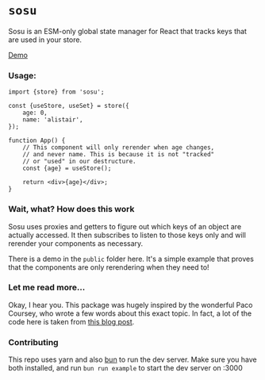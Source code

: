 # `sosu`

Sosu is an ESM-only global state manager for React that tracks keys that are used in your store.

[Demo](https://codesandbox.io/s/sosu-demo-oftz7o?file=/src/App.tsx)

### Usage:

```tsx
import {store} from 'sosu';

const {useStore, useSet} = store({
	age: 0,
	name: 'alistair',
});

function App() {
	// This component will only rerender when age changes,
	// and never name. This is because it is not "tracked"
	// or "used" in our destructure.
	const {age} = useStore();

	return <div>{age}</div>;
}
```

### Wait, what? How does this work

Sosu uses proxies and getters to figure out which keys of an object are actually accessed. It then subscribes to listen to those keys only and will rerender your components as necessary.

There is a demo in the `public` folder here. It's a simple example that proves that the components are only rerendering when they need to!

### Let me read more...

Okay, I hear you. This package was hugely inspired by the wonderful Paco Coursey, who wrote a few words about this exact topic. In fact, a lot of the code here is taken from [this blog post](https://paco.me/writing/hook-getter).

### Contributing

This repo uses yarn and also [bun](https://bun.sh) to run the dev server. Make sure you have both installed, and run `bun run example` to start the dev server on :3000
